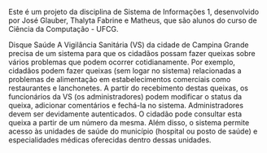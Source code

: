 Este é um projeto da disciplina de Sistema de Informações 1, desenvolvido por José Glauber, Thalyta Fabrine e Matheus, que são alunos do curso de Ciência da Computação - UFCG.

Disque Saúde
A Vigilância Sanitária (VS) da cidade de Campina Grande precisa de um sistema para que os cidadãos possam fazer queixas sobre vários problemas que podem ocorrer cotidianamente. Por exemplo, cidadãos podem fazer queixas (sem logar no sistema) relacionadas a problemas de alimentação em estabelecimentos comerciais como restaurantes e lanchonetes. A partir do recebimento destas queixas, os funcionários da VS (os administradores) podem modificar o status da queixa, adicionar comentários e fechá-la no sistema. Administradores devem ser devidamente autenticados. O cidadão pode consultar esta queixa a partir de um número da mesma. Além disso, o sistema permite acesso às unidades de saúde do município (hospital ou posto de saúde) e especialidades médicas oferecidas dentro dessas unidades.

